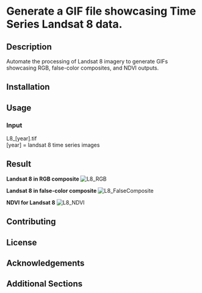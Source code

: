 # Generate a GIF file showcasing Time Series Landsat 8 data.
## Description
Automate the processing of Landsat 8 imagery to generate GIFs showcasing RGB, false-color composites, and NDVI outputs.

## Installation
## Usage
### Input
L8_[year].tif <br>
[year] = landsat 8 time series images
## Result
**Landsat 8 in RGB composite**
![L8_RGB](./L8_RGB_GIF.gif)

**Landsat 8 in false-color composite**
![L8_FalseComposite](./L8_FalseComposte_GIF.gif)

**NDVI for Landsat 8**
![L8_NDVI](./L8_NDVI_GIF.gif)
## Contributing
## License
## Acknowledgements
## Additional Sections
